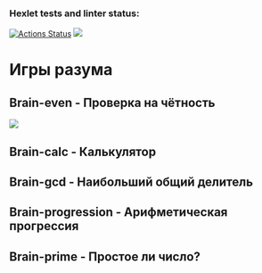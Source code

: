 ### Hexlet tests and linter status:
[![Actions Status](https://github.com/igortrubin/frontend-project-44/workflows/hexlet-check/badge.svg)](https://github.com/igortrubin/frontend-project-44/actions)
<a href="https://codeclimate.com/github/igortrubin/frontend-project-44/maintainability"><img src="https://api.codeclimate.com/v1/badges/2e7b8c72345890a6c7c6/maintainability" /></a>
<h1>Игры разума</h1>
<h2>Brain-even - Проверка на чётность</h2>
<a href="https://codeclimate.com/github/igortrubin/frontend-project-44/maintainability"><img src="https://api.codeclimate.com/v1/badges/2e7b8c72345890a6c7c6/maintainability" /></a>
<h2>Brain-calc - Калькулятор</h2>

<h2>Brain-gcd - Наибольший общий делитель</h2>

<h2>Brain-progression - Арифметическая прогрессия</h2>

<h2>Brain-prime - Простое ли число?</h2>